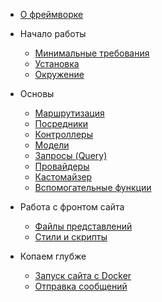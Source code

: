 * [О фреймворке](ru/)

* Начало работы
    * [Минимальные требования](ru/getting-started/requirements.md)
    * [Установка](ru/getting-started/installation.md)
    * [Окружение](ru/getting-started/env.md)

* Основы
    * [Маршрутизация](ru/basics/routing.md)
    * [Посредники](ru/basics/middleware.md)
    * [Контроллеры](ru/basics/controllers.md)
    * [Модели](ru/basics/models.md)
    * [Запросы (Query)](ru/basics/query.md)
    * [Провайдеры](ru/basics/providers.md)
    * [Кастомайзер](ru/basics/customizer.md)
    * [Вспомогательные функции](ru/basics/helpers.md)

* Работа с фронтом сайта
  * [Файлы представлений](ru/front/views.md)
  * [Стили и скрипты](ru/front/assets.md)

* Копаем глубже
  * [Запуск сайта с Docker](ru/advanced/docker.md)
  * [Отправка сообщений](ru/advanced/mails.md)
